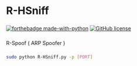 # R-HSniff
###
[![forthebadge made-with-python](http://ForTheBadge.com/images/badges/made-with-python.svg)](https://www.python.org/) [![GitHub license](https://img.shields.io/github/license/Naereen/StrapDown.js.svg)](https://github.com/Naereen/StrapDown.js/blob/master/LICENSE)
###
R-Spoof ( ARP Spoofer )
###
```bash
sudo python R-HSniff.py -p [PORT]
```
###
